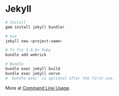 # Jekyll

```bash
# Install
gem install jekyll bundler
```

```bash
# Use
jekyll new <project-name>
```

```bash
# To fix 3.0.0+ Ruby
bundle add webrick
```

```bash
# Bundle
bundle exec jekyll build
bundle exec jekyll serve
# `bundle exec` is optional after the first use.
```

More at [Command Line Usage](https://jekyllrb.com/docs/usage/).
